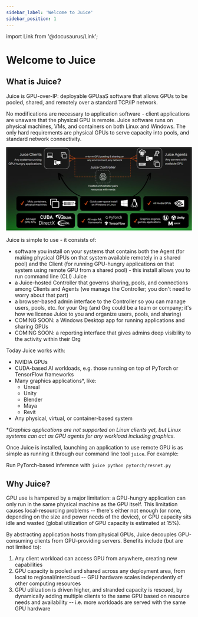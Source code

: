 ```yaml
---
sidebar_label: 'Welcome to Juice'
sidebar_position: 1
---
```


import Link from '@docusaurus/Link';

# Welcome to Juice

## What is Juice?

Juice is GPU-over-IP: deployable GPUaaS software that allows GPUs to be pooled, shared, and remotely over a standard TCP/IP network.

No modifications are necessary to application software - client applications are unaware that the physical GPU is remote. Juice software runs on physical machines, VMs, and containers on both Linux and Windows. The only hard requirements are physical GPUs to serve capacity into pools, and standard network connectivity.

 ![Juice Components](/img/juice/JuiceComponents.png)

Juice is simple to use - it consists of:

- software you install on your systems that contains both the Agent (for making physical GPUs on that system available remotely in a shared pool) and the Client (for running GPU-hungry applications on that system using remote GPU from a shared pool) - this install allows you to run command line (CLI) Juice
- a Juice-hosted Controller that governs sharing, pools, and connections among Clients and Agents (we manage the Controller; you don't need to worry about that part)
- a browser-based admin interface to the Controller so you can manage users, pools, etc. for your Org (and Org could be a team or company; it's how we license Juice to you and organize users, pools, and sharing)
- COMING SOON: a Windows Desktop app for running applications and sharing GPUs
- COMING SOON: a reporting interface that gives admins deep visibility to the activity within their Org

Today Juice works with:

- NVIDIA GPUs
- CUDA-based AI workloads, e.g. those running on top of PyTorch or TensorFlow frameworks
- Many graphics applications*, like:
  - Unreal
  - Unity
  - Blender
  - Maya
  - Revit
- Any physical, virtual, or container-based system
 
*_Graphics applications are not supported on Linux clients yet, but Linux systems can act as GPU agents for any workload including graphics._

Once Juice is installed, launching an application to use remote GPU is as simple as running it through our command line tool `juice`. For example:

Run PyTorch-based inference with `juice python pytorch/resnet.py`

## Why Juice?

GPU use is hampered by a major limitation: a GPU-hungry application can only run in the same physical machine as the GPU itself. This limitation causes local-resourcing problems -- there's either not enough (or none, depending on the size and power needs of the device), or GPU capacity sits idle and wasted (global utilization of GPU capacity is estimated at 15%).

By abstracting application hosts from physical GPUs, Juice decouples GPU-consuming clients from GPU-providing servers.  Benefits include (but are not limited to):

1. Any client workload can access GPU from anywhere, creating new capabilities
1. GPU capacity is pooled and shared across any deployment area, from local to regional/intercloud -- GPU hardware scales independently of other computing resources
1. GPU utilization is driven higher, and stranded capacity is rescued, by dynamically adding multiple clients to the same GPU based on resource needs and availability -- i.e. more workloads are served with the same GPU hardware

